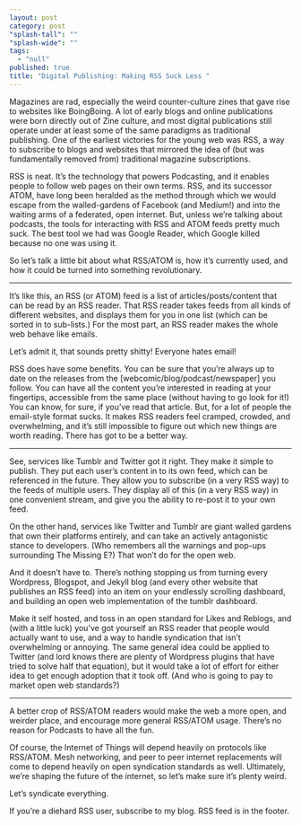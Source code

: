 ```yaml
---
layout: post
category: post
"splash-tall": ""
"splash-wide": ""
tags: 
  - "null"
published: true
title: "Digital Publishing: Making RSS Suck Less "
---
```



Magazines are rad, especially the weird counter-culture zines that gave rise to websites like BoingBoing. A lot of early blogs and online publications were born directly out of Zine culture, and most digital publications still operate under at least some of the same paradigms as traditional publishing. One of the earliest victories for the young web was RSS, a way to subscribe to blogs and websites that mirrored the idea of (but was fundamentally removed from) traditional magazine subscriptions.

RSS is neat. It’s the technology that powers Podcasting, and it enables people to follow web pages on their own terms. RSS, and its successor ATOM, have long been heralded as the method through which we would escape from the walled-gardens of Facebook (and Medium!) and into the waiting arms of a federated, open internet.
But, unless we’re talking about podcasts, the tools for interacting with RSS and ATOM feeds pretty much suck. The best tool we had was Google Reader, which Google killed because no one was using it.

So let’s talk a little bit about what RSS/ATOM is, how it’s currently used, and how it could be turned into something revolutionary.

---

It’s like this, an RSS (or ATOM) feed is a list of articles/posts/content that can be read by an RSS reader. That RSS reader takes feeds from all kinds of different websites, and displays them for you in one list (which can be sorted in to sub-lists.) For the most part, an RSS reader makes the whole web behave like emails.

Let’s admit it, that sounds pretty shitty! Everyone hates email!

RSS does have some benefits. You can be sure that you’re always up to date on the releases from the [webcomic/blog/podcast/newspaper] you follow. You can have all the content you’re interested in reading at your fingertips, accessible from the same place (without having to go look for it!) You can know, for sure, if you’ve read that article.
But, for a lot of people the email-style format sucks. It makes RSS readers feel cramped, crowded, and overwhelming, and it’s still impossible to figure out which new things are worth reading. There has got to be a better way.

---

See, services like Tumblr and Twitter got it right. They make it simple to publish. They put each user’s content in to its own feed, which can be referenced in the future. They allow you to subscribe (in a very RSS way) to the feeds of multiple users. They display all of this (in a very RSS way) in one convenient stream, and give you the ability to re-post it to your own feed.

On the other hand, services like Twitter and Tumblr are giant walled gardens that own their platforms entirely, and can take an actively antagonistic stance to developers. (Who remembers all the warnings and pop-ups surrounding The Missing E?) That won’t do for the open web.

And it doesn’t have to. There’s nothing stopping us from turning every Wordpress, Blogspot, and Jekyll blog (and every other website that publishes an RSS feed) into an item on your endlessly scrolling dashboard, and building an open web implementation of the tumblr dashboard.

Make it self hosted, and toss in an open standard for Likes and Reblogs, and (with a little luck) you’ve got yourself an RSS reader that people would actually want to use, and a way to handle syndication that isn’t overwhelming or annoying.
The same general idea could be applied to Twitter (and lord knows there are plenty of Wordpress plugins that have tried to solve half that equation), but it would take a lot of effort for either idea to get enough adoption that it took off. (And who is going to pay to market open web standards?)

---

A better crop of RSS/ATOM readers would make the web a more open, and weirder place, and encourage more general RSS/ATOM usage. There’s no reason for Podcasts to have all the fun.

Of course, the Internet of Things will depend heavily on protocols like RSS/ATOM. Mesh networking, and peer to peer internet replacements will come to depend heavily on open syndication standards as well. Ultimately, we’re shaping the future of the internet, so let’s make sure it’s plenty weird.

Let’s syndicate everything.

If you’re a diehard RSS user, subscribe to my blog. RSS feed is in the footer.
